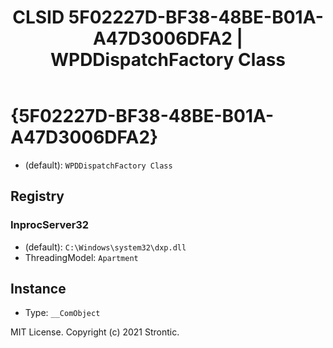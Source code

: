﻿---
title: "CLSID 5F02227D-BF38-48BE-B01A-A47D3006DFA2 | WPDDispatchFactory Class"
excerpt: What is COM-Object CLSID 5F02227D-BF38-48BE-B01A-A47D3006DFA2?
---

# {5F02227D-BF38-48BE-B01A-A47D3006DFA2}

* (default): `WPDDispatchFactory Class`

## Registry


### InprocServer32

* (default): `C:\Windows\system32\dxp.dll`
* ThreadingModel: `Apartment`

## Instance

* Type: `__ComObject`

MIT License. Copyright (c) 2021 Strontic.


